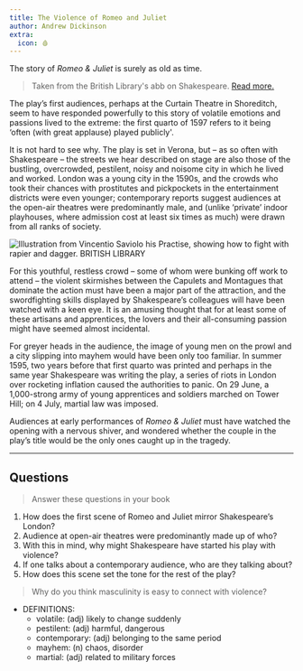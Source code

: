 ```yaml
---
title: The Violence of Romeo and Juliet
author: Andrew Dickinson
extra:
  icon: 🩸
---
```


The story of *Romeo & Juliet* is surely as old as time.

>[](aside-note)
> Taken from the British Library's abb on Shakespeare. [Read more.](https://www.britishlibrary.cn/en/articles/the-violence-of-romeo-and-juliet/)

The play’s first audiences, perhaps at the Curtain Theatre in Shoreditch, seem to have responded powerfully to this story of volatile emotions and passions lived to the extreme: the first quarto of 1597 refers to it being ‘often (with great applause) played publicly'.

It is not hard to see why. The play is set in Verona, but – as so often with Shakespeare – the streets we hear described on stage are also those of the bustling, overcrowded, pestilent, noisy and noisome city in which he lived and worked. London was a young city in the 1590s, and the crowds who took their chances with prostitutes and pickpockets in the entertainment districts were even younger; contemporary reports suggest audiences at the open-air theatres were predominantly male, and (unlike ‘private’ indoor playhouses, where admission cost at least six times as much) were drawn from all ranks of society. 

![Illustration from Vincentio Saviolo his Practise, showing how to fight with rapier and dagger. BRITISH LIBRARY](/images/fencing-elizabethans.webp)

For this youthful, restless crowd – some of whom were bunking off work to attend – the violent skirmishes between the Capulets and Montagues that dominate the action must have been a major part of the attraction, and the swordfighting skills displayed by Shakespeare’s colleagues will have been watched with a keen eye. It is an amusing thought that for at least some of these artisans and apprentices, the lovers and their all-consuming passion might have seemed almost incidental.

For greyer heads in the audience, the image of young men on the prowl and a city slipping into mayhem would have been only too familiar. In summer 1595, two years before that first quarto was printed and perhaps in the same year Shakespeare was writing the play, a series of riots in London over rocketing inflation caused the authorities to panic. On 29 June, a 1,000-strong army of young apprentices and soldiers marched on Tower Hill; on 4 July, martial law was imposed.

Audiences at early performances of *Romeo & Juliet* must have watched the opening with a nervous shiver, and wondered whether the couple in the play’s title would be the only ones caught up in the tragedy.

---

## Questions

>[](task) Answer these questions in your book

1. How does the first scene of Romeo and Juliet mirror Shakespeare’s London?
2. Audience at open-air theatres were predominantly made up of who?
3. With this in mind, why might Shakespeare have started his play with violence?
4. If one talks about a contemporary audience, who are they talking about?
5. How does this scene set the tone for the rest of the play?

>[](challenge) Why do you think masculinity is easy to connect with violence?

- DEFINITIONS:
  - volatile: (adj) likely to change suddenly  
  - pestilent: (adj) harmful, dangerous  
  - contemporary: (adj) belonging to the same period  
  - mayhem: (n) chaos, disorder  
  - martial: (adj) related to military forces
